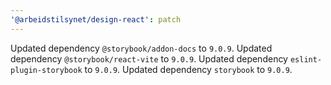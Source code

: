 ```yaml
---
'@arbeidstilsynet/design-react': patch
---
```


Updated dependency `@storybook/addon-docs` to `9.0.9`.
Updated dependency `@storybook/react-vite` to `9.0.9`.
Updated dependency `eslint-plugin-storybook` to `9.0.9`.
Updated dependency `storybook` to `9.0.9`.
